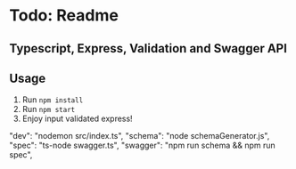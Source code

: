 # Todo: Readme
## Typescript, Express, Validation and Swagger API

## Usage

1. Run `npm install`
2. Run `npm start`
3. Enjoy input validated express!

"dev": "nodemon src/index.ts",
"schema": "node schemaGenerator.js",
"spec": "ts-node swagger.ts",
"swagger": "npm run schema && npm run spec",